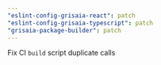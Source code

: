 ```yaml
---
"eslint-config-grisaia-react": patch
"eslint-config-grisaia-typescript": patch
"grisaia-package-builder": patch
---
```


Fix CI `build` script duplicate calls
